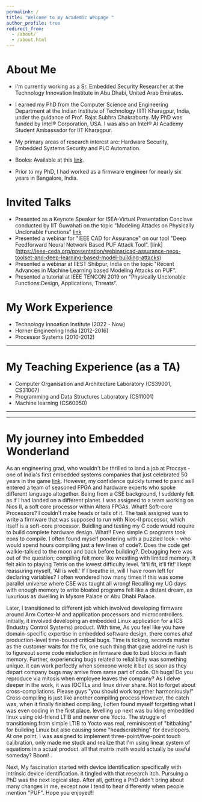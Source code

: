 ```yaml
---
permalink: /
title: "Welcome to my Academic Webpage "
author_profile: true
redirect_from: 
  - /about/
  - /about.html
---
```



About Me
======
- I'm currently working as a Sr. Embedded Security Researcher at the Technology Innovation Institute in Abu Dhabi, United Arab Emirates.

- I earned my PhD from the Computer Science and Engineering Department at the Indian Institute of Technology (IIT) Kharagpur, India, under the guidance of Prof. Rajat Subhra Chakraborty. My PhD was funded by Intel® Corporation, USA. I was also an Intel® AI Academy Student Ambassador for IIT Kharagpur.

- My primary areas of research interest are: Hardware Security, Embedded Systems Security and PLC Automation.

- Books: Available at this [link](https://link.springer.com/book/10.1007/978-981-19-4017-0). 

- Prior to my PhD, I had worked as a firmware engineer for nearly six years in Bangalore, India.


Invited Talks
======

* Presented as a Keynote Speaker for ISEA-Virtual Presentation Conclave conducted by IIT Guwahati on the topic "Modeling Attacks on Physically Unclonable Functions" [link](https://iseapmu.in/virtualconclave/ivpc2022)
* Presented a webinar for "IEEE CAD for Assurance" on our tool "Deep Feedforward Neural Network Based PUF Attack Tool”. [link] (https://ieee-ceda.org/presentation/webinar/cad-assurance-neos-toolset-and-deep-learning-based-model-building-attacks)
* Presented a webinar at IIEST Shibpur, India on the topic "Recent Advances in Machine Learning based Modeling Attacks on PUF”.
* Presented a tutorial at IEEE TENCON 2019 on "Physically Unclonable Functions:Design, Applications, Threats”.



My Work Experience
======

* Technology Innoation Institute (2022 - Now)
* Horner Engineering India (2012-2016)
* Processor Systems (2010-2012)

---
My Teaching Experience (as a TA)
======

* Computer Organisation and Architecture Laboratory (CS39001, CS31007)
* Programming and Data Structures Laboratory (CS11001)
* Machine learning (CS60050)

---

---
My journey into Embedded Wonderland
======
As an engineering grad, who wouldn't be thrilled to land a job at Procsys - one of India's first embedded systems companies that just celebrated 50 years in the game [link](https://www.newindianexpress.com/states/karnataka/2023/Dec/21/one-of-indias-first-computer-companies-this-bengaluru-firm-turns-50-2643504.html). 
However, my confidence quickly turned to panic as I entered a team of seasoned FPGA and hardware experts who spoke different language altogether. Being from a CSE background, I suddenly felt as if I had landed on a different planet. I was assigned to a team working on Nios II, a soft core processor within Altera FPGAs. What!! Soft-core Processors? I couldn't make heads or tails of it. The task assigned was to write a firmware that was supposed to run with Nios-II processor, which itself is a soft-core processor. Buidling and testing my C code would require to build complete hardware design. What!! Even simple C programs took eons to compile. I often found myself pondering with a puzzled look - who would spend hours compiling just a few lines of code?.  Does the code get walkie-talkied to the moon and back before building?. Debugging here was out of the question; compiling felt more like wrestling with limited memory.  It felt akin to playing Tetris on the lowest difficulty level. 'It'll fit, it'll fit!' I kept reassuring myself, 'All is well.' If I breathe in, will I have room left for declaring variables? I often wondered how many times if this was some parallel universe where CSE was taught all wrong! Recalling my UG days with enough memory to write bloated programs felt like a distant dream, as luxurious as dwelling in Mysore Palace or Abu Dhabi Palace.

Later, I transitioned to different job which involved developing firmware around Arm Cortex-M and  application processors and microcontrollers. Initially, it involved developing an embedded Linux application for a ICS (Industry Control Systems) product. With time, As you feel like you have  domain-specific expertise  in embedded software design, there comes aha! production-level time-bound critical bugs. Time is ticking, seconds matter as the customer waits for the fix, one such thing that gave addreline rush is to figureout  some code misfuction in firmware  due to bad blocks in flash memory. Further, experiencing bugs related to  relialibility was something unique. it can work perfectly when someone wrote it but as soon as they depart company bugs may arrive from same part of code. Oh bugs!  Do you reproduce via mitosis when employee leaves the company? 
As I delve deeper in the work, it was IOCTLs and linux driver share. Not to forget about cross-compilations. Please guys "you should  work together harmoniously!" Cross compiling is just like another compiling process However, the catch was, when it finally finished compiling, I often found myself forgetting what I was even coding in the first place. levelling up next was  building embedded linux using old-friend LTIB and newer one Yocto. The struggle of transitioning from simple LTIB to Yocto was real, reminiscent of "bitbaking" for building Linux but also causing some "headscratching" for developers. At one point, I was assigned to implement three-point/five-point touch calibration, only made me stuck and realize  that I'm using linear system of equations in a actual product. all that matrix math would actually be useful someday? Boom! . 

Next, My fascination  started with device identification specifically with intrinsic device identification. it tingled with that research itch.  Pursuing a PhD was the next logical step. 
After all, getting a PhD didn't bring about many changes in me, except now I tend to hear differently when people mention "PUF".
Hope you enjoyed!!
